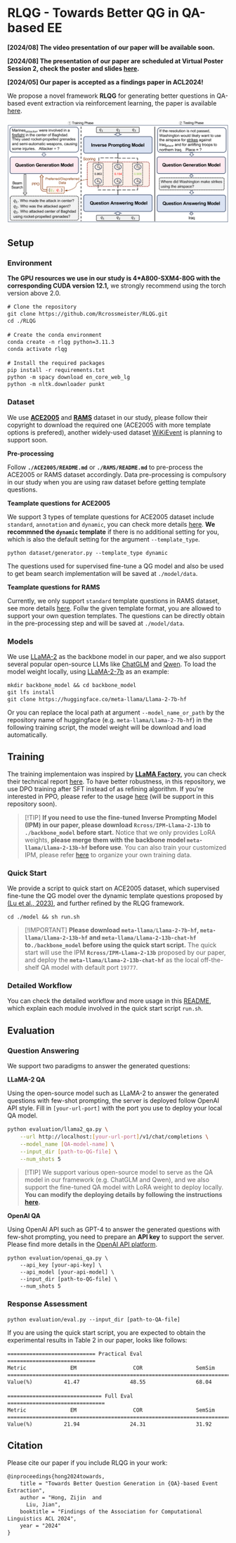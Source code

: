 # RLQG - Towards Better QG in QA-based EE

**[2024/08] The video presentation of our paper will be available soon.**

**[2024/08] The presentation of our paper are scheduled at Virtual Poster Session 2, check the poster and slides [here](./slides).**

**[2024/05] Our paper is accepted as a findings paper in ACL2024!**

We propose a novel framework **RLQG** for generating better questions in QA-based event extraction via reinforcement learning, the paper is available [here](https://arxiv.org/abs/2402.11517).

<img src="./slides/Framework.png" alt="Framework" style="zoom:150%;" />

## Setup

### Environment

**The GPU resources we use in our study is 4*A800-SXM4-80G with the corresponding CUDA version 12.1,** we strongly recommend using the torch version above 2.0.

```shell
# Clone the repository
git clone https://github.com/Rcrossmeister/RLQG.git
cd ./RLQG

# Create the conda environment
conda create -n rlqg python=3.11.3
conda activate rlqg

# Install the required packages
pip install -r requirements.txt
python -m spacy download en_core_web_lg
python -m nltk.downloader punkt
```

### Dataset

We use **[ACE2005](https://catalog.ldc.upenn.edu/LDC2006T06)** and **[RAMS](https://nlp.jhu.edu/rams/)** dataset in our study, please follow their copyright to download the required one (ACE2005 with more template options is prefered), another widely-used dataset [WiKiEvent](https://github.com/raspberryice/gen-arg) is planning to support soon. 

**Pre-processing**

Follow **`./ACE2005/README.md`** or **`./RAMS/README.md`** to pre-process the ACE2005 or RAMS dataset accordingly. Data pre-processing is compulsory in our study when you are using raw dataset before getting template questions.

**Teamplate questions for ACE2005**

We support 3 types of template questions for ACE2005 dataset include `standard`, `annotation` and `dynamic`, you can check more details [here](./dataset/ACE2005/ace_templates). **We recommned the `dynamic` template** if there is no additional setting for you, which is also the default setting for the argument `--template_type`.

```shell
python dataset/generator.py --template_type dynamic
```

The questions used for supervised fine-tune a QG model and also be used to get beam search implementation will be saved at `./model/data`.

**Teamplate questions for RAMS**

Currently, we only support `standard` template questions in RAMS dataset, see more details [here](./dataset/RAMS/rams_templates). Follw the given template format, you are allowed to support your own question templates. The questions can be directly obtain in the pre-processing step and will be saved at `./model/data`.

### Models

We use [LLaMA-2](https://github.com/meta-llama/llama) as the backbone model in our paper, and we also support several popular open-source LLMs like [ChatGLM](https://github.com/THUDM/ChatGLM-6B) and [Qwen](https://github.com/QwenLM/Qwen). To load the model weight locally, using [LLaMA-2-7b](https://huggingface.co/meta-llama/Llama-2-7b-hf) as an example:

```shell
mkdir backbone_model && cd backbone_model
git lfs install
git clone https://huggingface.co/meta-llama/Llama-2-7b-hf
```

Or you can replace the local path at argument `--model_name_or_path` by the repository name of huggingface (e.g. `meta-llama/Llama-2-7b-hf`) in the following training script, the model weight will be download and load automatically.  

## Training

The training implementaion was inspired by **[LLaMA Factory](https://github.com/hiyouga/LLaMA-Factory)**, you can check their technical report [here](https://arxiv.org/abs/2403.13372). To have better robustness, in this repository, we use DPO training after SFT instead of as refining algorithm. If you're interested in PPO, please refer to the usage [here]() (will be support in this repository soon). 

> \[!TIP\]
> **If you need to use the fine-tuned Inverse Prompting Model (IPM) in our paper, please download `Rcross/IPM-Llama-2-13b` to `./backbone_model` before start.** Notice that we only provides LoRA weights, **please merge them with the backbone model `meta-llama/Llama-2-13b-hf`  before use**. You can also train your customized IPM, please refer [here]() to organize your own training data.

### Quick Start

We provide a script to quick start on ACE2005 dataset, which supervised fine-tune the QG model over the dynamic template questions proposed by [(Lu et al., 2023)](https://arxiv.org/abs/2307.05567), and further refined by the RLQG framework. 

```shell
cd ./model && sh run.sh 
```

> \[!IMPORTANT\]
> **Please download `meta-llama/Llama-2-7b-hf`, `meta-llama/Llama-2-13b-hf` and `meta-llama/Llama-2-13b-chat-hf` to`./backbone_model` before using the quick start script.** The quick start will use the IPM **`Rcross/IPM-Llama-2-13b`** proposed by our paper, and deploy the **`meta-llama/Llama-2-13b-chat-hf`** as the local off-the-shelf QA model with default port `19777`.

### Detailed Workflow

You can check the detailed workflow and more usage in this [README](), which explain each module involved in the quick start script `run.sh`.

## Evaluation

### Question Answering

We support two paradigms to answer the generated questions:

**LLaMA-2 QA**

Using the open-source model such as LLaMA-2 to answer the generated questions with few-shot prompting, the server is deployed follow OpenAI API style. Fill in `[your-url-port]` with the port you use to deploy your local QA model.

```bash
python evaluation/llama2_qa.py \
    --url http://localhost:[your-url-port]/v1/chat/completions \
    --model_name [QA-model-name] \
    --input_dir [path-to-QG-file] \
    --num_shots 5
```

>\[!TIP\]
>We support various open-source model to serve as the QA model in our framework (e.g. ChatGLM and Qwen), and we also support the fine-tuned QA model with LoRA weight to deploy locally. **You can modify the deploying details by following the instructions [here]().**

**OpenAI QA**

Using OpenAI API such as GPT-4 to answer the generated questions with few-shot prompting, you need to prepare an **API key** to support the server. Please find more details in the [OpenAI API platform]().

```shell
python evaluation/openai_qa.py \
    --api_key [your-api-key] \
    --api_model [your-api-model] \
    --input_dir [path-to-QG-file] \
    --num_shots 5 
```

### Response Assessment

```shell
python evaluation/eval.py --input_dir [path-to-QA-file]
```

If you are using the quick start script, you are expected to obtain the experimental results in Table 2 in our paper, looks like follows:

```
============================ Practical Eval ============================
Metric              EM                  COR                 SemSim       
========================================================================
Value(%)          41.47                48.55                68.04        

============================== Full Eval ===============================
Metric              EM                  COR                 SemSim       
========================================================================
Value(%)          21.94                24.31                31.92  
```

## Citation

Please cite our paper if you include RLQG in your work:

```
@inproceedings{hong2024towards,
    title = "Towards Better Question Generation in {QA}-based Event Extraction",
    author = "Hong, Zijin  and
      Liu, Jian",
    booktitle = "Findings of the Association for Computational Linguistics ACL 2024",
    year = "2024"
}
```
